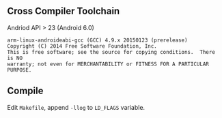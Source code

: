 
## Cross Compiler Toolchain  

Andriod API > 23 (Android 6.0)

```  
arm-linux-androideabi-gcc (GCC) 4.9.x 20150123 (prerelease)
Copyright (C) 2014 Free Software Foundation, Inc.
This is free software; see the source for copying conditions.  There is NO
warranty; not even for MERCHANTABILITY or FITNESS FOR A PARTICULAR PURPOSE.
```

## Compile  

Edit `Makefile`, append `-llog` to `LD_FLAGS` variable.
